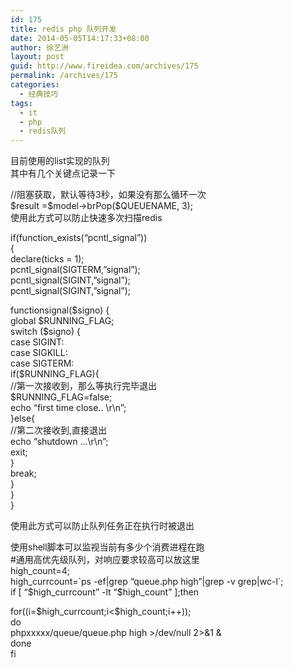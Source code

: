 ```yaml
---
id: 175
title: redis php 队列开发
date: 2014-05-05T14:17:33+08:00
author: 徐艺洲
layout: post
guid: http://www.fireidea.com/archives/175
permalink: /archives/175
categories:
  - 经典技巧
tags:
  - it
  - php
  - redis队列
---
```

<div id="sina_keyword_ad_area2" class="articalContent   ">
  目前使用的list实现的队列<br />其中有几个关键点记录一下</p> 
  
  <p>
    //阻塞获取，默认等待3秒，如果没有那么循环一次<br /> $result =$model->brPop($QUEUENAME, 3);<br />使用此方式可以防止快速多次扫描redis
  </p>
  
  <p>
    if(function_exists(&#8220;pcntl_signal&#8221;))<br />{<br /> declare(ticks = 1);<br /> pcntl_signal(SIGTERM,&#8221;signal&#8221;);<br /> pcntl_signal(SIGINT,&#8221;signal&#8221;);<br /> pcntl_signal(SIGINT,&#8221;signal&#8221;);
  </p>
  
  <p>
    functionsignal($signo) {<br /> global $RUNNING_FLAG;<br /> switch ($signo) {<br /> case SIGINT:<br /> case SIGKILL:<br /> case SIGTERM:<br /> if($RUNNING_FLAG){<br /> //第一次接收到，那么等执行完毕退出<br /> $RUNNING_FLAG=false;<br /> echo &#8220;first time close.. \r\n&#8221;;<br /> }else{<br /> //第二次接收到,直接退出<br /> echo &#8220;shutdown &#8230;\r\n&#8221;;<br /> exit;<br /> }<br /> break;<br /> }<br /> }<br />}
  </p>
  
  <p>
    使用此方式可以防止队列任务正在执行时被退出
  </p>
  
  <p>
    使用shell脚本可以监视当前有多少个消费进程在跑<br />#通用高优先级队列，对响应要求较高可以放这里<br />high_count=4;<br />high_currcount=`ps -ef|grep &#8220;queue.php high&#8221;|grep -v grep|wc-l`;<br />if [ &#8220;$high_currcount&#8221; -lt &#8220;$high_count&#8221; ];then
  </p>
  
  <p>
    for((i=$high_currcount;i<$high_count;i++));<br /> do<br /> phpxxxxx/queue/queue.php high >/dev/null 2>&1 &<br /> done<br />fi
  </p>